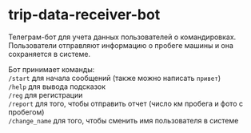 # trip-data-receiver-bot

Телеграм-бот для учета данных пользователей о командировках.  
Пользователи отправляют информацию о пробеге машины и она сохраняется в системе.  

Бот принимает команды:  
```/start``` для начала сообщений (также можно написать ```привет```)  
```/help``` для вывода подсказок  
```/reg``` для регистрации  
```/report``` для того, чтобы отправить отчет (число км пробега и фото с пробегом)  
```/change_name``` для того, чтобы сменить имя пользователя в системе  
